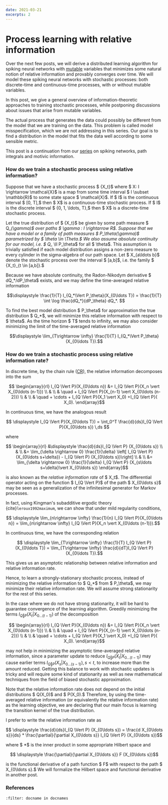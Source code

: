 ```yaml
---
date: 2021-03-21
excerpts: 2
---
```


# Process learning with relative information

Over the next few posts, we will derive a distributed learning algorithm for spiking neural networks with [mutable](2020-10-23-machine-learning-with-relative-information/#why-should-we-consider-mutable-variables-rather-than-latent-variables) variables that minimizes some natural notion of relative information and provably converges over time. We will model these spiking neural networks with stochastic processes: both discrete-time and continuous-time processes, with or without mutable variables.

In this post, we give a general overview of information-theoretic approaches to training stochastic processes, while postponing discussions about issues that arise from mutable variables.

The actual process that generates the data could possibly be different from the model that we are training on the data. This problem is called model misspecification, which we are not addressing in this series. Our goal is to find a distribution in the model that fits the data well according to some sensible metric.

This post is a continuation from our [series](2020-08-28-motivic-information-path-integrals-and-spiking-networks/) on spiking networks, path integrals and motivic information.

### How do we train a stochastic process using relative information?

Suppose that we have a stochastic process $ \{X_t\}$ where $ X: I \rightarrow \mathcal{X}$ is a map from some time interval $ I \subset \mathbb{R}$ to some state space $ \mathcal{X}$. If $ I$ is the continuous interval $ [0, T],$ then $ X$ is a continuous-time stochastic process. If $ I$ is the discrete interval $ \{0, 1, \ldots, T\},$ then $ X$ is a discrete-time stochastic process.

Let the true distribution of $ \{X_t\}$ be given by some path measure $ Q_*(\gamma)$ over paths $ \gamma : I \rightarrow R$. Suppose that we have a model or a family of path measures $ P_\theta(\gamma)$ parametrized by $ \theta \in \Theta.$ We also assume absolute continuity for our model, i.e. $ Q_* \ll P_\theta$ for all $ \theta$. This assumption is trivially satisfied if each model distribution assigns a non-zero measure to every cylinder in the sigma-algebra of our path space. Let $ X_{a\ldots b}$ denote the stochastic process over the interval $ [a,b]$, i.e. the family $ \{X_t\}_{t \in [a,b]}.$

Because we have absolute continuity, the Radon-Nikodym derivative $ dQ_*/dP_\theta$ exists, and we may define the time-averaged relative information

$$\displaystyle \frac{1}{T} I_{Q_*\Vert P_\theta}(X_{0\ldots T}) = \frac{1}{T} \int \log \frac{dQ_*}{dP_\theta} dQ_*. $$

To find the best model distribution $ P_\theta$ for approximation the true distribution $ Q_*$, we will minimize this relative information with respect to $ \theta$. As the time horizon $ T$ tends to infinity, we may also consider minimizing the limit of the time-averaged relative information

$$\displaystyle \lim_{T\rightarrow \infty} \frac{1}{T} I_{Q_*\Vert P_\theta}(X_{0\ldots T}).$$

### How do we train a stochastic process using relative information rate?

In discrete time, by the chain rule ([CR](2020-09-18-conditional-relative-information-and-its-axiomatizations/#mjx-eqn-CR)), the relative information decomposes into the sum

$$ \begin{array}{rl} I_{Q \Vert P}(X_{0\ldots n}) &= I_{Q \Vert P}(X_n \vert X_{0\ldots (n-1)}) \\ & \\ & \quad + I_{Q \Vert P}(X_{n-1} \vert X_{0\ldots (n-2)}) \\ & \\ & \quad + \cdots + I_{Q \Vert P}(X_1 \vert X_0) +I_{Q \Vert P}( X_0). \end{array}$$

In continuous time, we have the analogous result

$$ \displaystyle I_{Q \Vert P}(X_{0\ldots T}) = \int_0^T \frac{d}{ds}I_{Q \Vert P}(X_{0\ldots s}) \,ds $$

where

$$ \begin{array}{rl} &\displaystyle \frac{d}{ds}I_{Q \Vert P} (X_{0\ldots s}) \\ & \\ &= \lim_{\delta \rightarrow 0} \frac{1}{\delta} \left[ I_{Q \Vert P} (X_{0\ldots s+\delta}) - I_{Q \Vert P} (X_{0\ldots s})\right] \\ & \\ &= \lim_{\delta \rightarrow 0} \frac{1}{\delta} I_{Q \Vert P} (X_{s\ldots s+\delta}\vert X_{0\ldots s}) \end{array}$$

is also known as the _relative information rate_ of $ X_t$. The differential operator acting on the function $ I_{Q \Vert P}$ of the path $ X_{0\ldots s}$ may be seen as a generalization of the infinitesimal generator for Markov processes.

In fact, using Kingman's subadditive ergodic theory {cite}`leroux1992maximum`, we can show that under mild regularity conditions,

$$ \displaystyle \lim_{n\rightarrow \infty} \frac{1}{n} I_{Q \Vert P}(X_{0\ldots n}) = \lim_{n\rightarrow \infty} I_{Q \Vert P}(X_n \vert X_{0\ldots (n-1)}).$$

In continuous time, we have the corresponding relation

$$ \displaystyle \lim_{T\rightarrow \infty} \frac{1}{T} I_{Q \Vert P}(X_{0\ldots T}) = \lim_{T\rightarrow \infty} \frac{d}{dT}I_{Q \Vert P}(X_{0\ldots T}).$$

This gives us an asymptotic relationship between relative information and relative information rate.

Hence, to learn a strongly-stationary stochastic process, instead of minimizing the relative information to $ Q_*$ from $ P_\theta$, we may minimize their relative information rate. We will assume strong stationarity for the rest of this series.

In the case where we do not have strong stationarity, it will be hard to guarantee convergence of the learning algorithm. Greedily minimizing the terms $I_{Q \Vert P}(X_t \vert X_{0\ldots (t-1)})$ of the decomposition

$$ \begin{array}{rl} I_{Q \Vert P}(X_{0\ldots n}) &= I_{Q \Vert P}(X_n \vert X_{0\ldots (n-1)}) \\ & \\ & \quad + I_{Q \Vert P}(X_{n-1} \vert X_{0\ldots (n-2)}) \\ & \\ & \quad + \cdots + I_{Q \Vert P}(X_1 \vert X_0) +I_{Q \Vert P}( X_0). \end{array}$$

may not help in minimizing the asymptotic time-averaged relative information, since a parameter update to reduce $I_{Q \Vert P}(X_t \vert X_{0\ldots (t-1)})$ may cause earlier terms $I_{Q \Vert P}(X_s \vert X_{0\ldots (s-1)}), s < t,$ to increase more than the amount reduced. Getting this balance to work with stochastic updates is tricky and will require some kind of stationarity as well as new mathematical techniques from the field of biased stochastic approximation.

Note that the relative information rate does not depend on the initial distributions $ Q(X_0)$ and $ P(X_0).$ Therefore, by using the time-averaged relative information (or equivalently the relative information rate) as the learning objective, we are declaring that our main focus is learning the transition kernel of the true distribution.

I prefer to write the relative information rate as

$$ \displaystyle \frac{d}{ds}I_{Q \Vert P} (X_{0\ldots s}) = \frac{d X_{0\ldots s}}{ds} * \frac{\partial}{\partial X_{0\ldots s}} I_{Q \Vert P} (X_{0\ldots s})$$

where $ *$ is the inner product in some appropriate Hilbert space and

$$ \displaystyle \frac{\partial}{\partial X_{0\ldots s}} F (X_{0\ldots s})$$

is the functional derivative of a path function $ F$ with respect to the path $ X_{0\ldots s}.$ We will formalize the Hilbert space and functional derivative in another post.

### References

```{bibliography}
:filter: docname in docnames
```